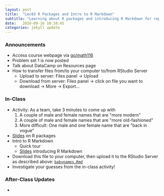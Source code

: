 ```yaml
---
layout: post
title:  "Lec03 R Packages and Intro to R Markdown"
subtitle: "Learning about R packages and introducing R Markdown for reproducible research."
date:   2016-09-16 10:10:45
categories: jekyll update
---
```



### Announcements

* Access course webpage via [go/math116](https://rudeboybert.github.io/MATH116/)
* Problem set 1 is now posted
* Talk about DataCamp on Resources page
* How to transfer files from/to your computer to/from RStudio Server
    + Upload to server: Files panel -> Upload
    + Download from server: Files panel -> click on file you want to download -> More -> Export...


### In-Class
* Activity: As a team, take 3 minutes to come up with
    1. A couple of male and female names that are "more modern"
    1. A couple of male and female names that are "more old-fashioned"
    1. More difficult: One male and one female name that are "back in vogue"
* <a href = "{{ site.baseurl }}/assets/1-Intro_and_Tools/Intro_to_R_Packages.html" target = "_blank">Slides</a> on R packages
* Intro to R Markdown
    + Quick tour
    + <a href = "https://prezi.com/cqicx3j0i6kt/reproducible/" target = "_blank">Slides</a> introducing R Markdown
* Download this file to your computer, then upload it to the RStudio Server as described above: <a href="{{ site.baseurl }}/assets/1-Intro_and_Tools/babynames.Rmd" target="_blank">`babynames.Rmd`</a>
* Investigate your guesses from the in-class activity!


### After-Class Updates

* 
